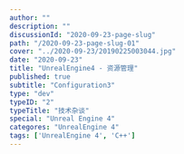 ```yaml
---
author: ""
description: ""
discussionId: "2020-09-23-page-slug"
path: "/2020-09-23-page-slug-01"
cover: "../2020-09-23/20190225003044.jpg"
date: "2020-09-23"
title: "UnrealEngine4 - 资源管理"
published: true
subtitle: "Configuration3"
type: "dev"
typeID: "2"
typeTitle: "技术杂谈"
special: "Unreal Engine 4"
categores: "UnrealEngine 4"
tags: ['UnrealEngine 4', 'C++']
---
```

    
### 


